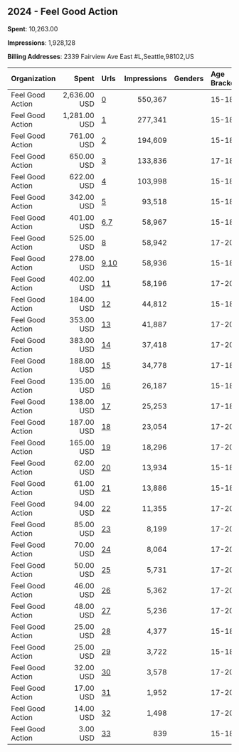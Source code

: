 ## 2024 - Feel Good Action 
**Spent**: 10,263.00

**Impressions**: 1,928,128

**Billing Addresses**: 2339 Fairview Ave East #L,Seattle,98102,US

|Organization|Spent|Urls|Impressions|Genders|Age Brackets|Country Codes|
|:---|---:|:---|---:|:---|:---|:---|
|Feel Good Action|2,636.00 USD|[0](https://www.snap.com/political-ads/asset/9e94016e6953e0cffabe8edaa39528dfa87d32a73e4605fbef71f824a4f5565a?mediaType=mp4)|550,367||15-18|united states|
|Feel Good Action|1,281.00 USD|[1](https://www.snap.com/political-ads/asset/6ac73fc07d216d1264ad5026061fec55d4864874a3e4fa52196faa8fc8298d1b?mediaType=mp4)|277,341||15-18|united states|
|Feel Good Action|761.00 USD|[2](https://www.snap.com/political-ads/asset/9a88380137cc4910f6abc46d8e6857f35531e1308aa4bafe4126994daa529c84?mediaType=jpg)|194,609||15-18|united states|
|Feel Good Action|650.00 USD|[3](https://www.snap.com/political-ads/asset/63af7528542b337880ecb655bef8403b7697b5e1f89c8a2fe2784f9680a85ba4?mediaType=jpeg)|133,836||17-18|united states|
|Feel Good Action|622.00 USD|[4](https://www.snap.com/political-ads/asset/4ae8d30fbc07231eb84e4be9a21eca9d5cbd17864f434b5b4abaa99734143a74?mediaType=jpg)|103,998||15-18|united states|
|Feel Good Action|342.00 USD|[5](https://www.snap.com/political-ads/asset/de32366c43f96556707546ac7b051dfd5157c95eea65f276b0047703c71a3c77?mediaType=jpg)|93,518||15-18|united states|
|Feel Good Action|401.00 USD|[6](https://www.snap.com/political-ads/asset/9e94016e6953e0cffabe8edaa39528dfa87d32a73e4605fbef71f824a4f5565a?mediaType=mp4),[7](https://www.snap.com/political-ads/asset/4ae8d30fbc07231eb84e4be9a21eca9d5cbd17864f434b5b4abaa99734143a74?mediaType=jpg)|58,967||15-18|united states|
|Feel Good Action|525.00 USD|[8](https://www.snap.com/political-ads/asset/f1c6d1b60bea65d97dba5e39a3a5efea556b971acf5e4a4ff495ce2fa1b37c13?mediaType=mp4)|58,942||17-20|united states|
|Feel Good Action|278.00 USD|[9](https://www.snap.com/political-ads/asset/6ac73fc07d216d1264ad5026061fec55d4864874a3e4fa52196faa8fc8298d1b?mediaType=mp4),[10](https://www.snap.com/political-ads/asset/6da3b5289904df9f869e92ab92f7ec216fb3e28ef69b3135fb52b4a1ba0fcb59?mediaType=jpg)|58,936||15-18|united states|
|Feel Good Action|402.00 USD|[11](https://www.snap.com/political-ads/asset/b2bfa41fbfa79e5aa01060960d54c8523a672cd674b8bd6fc26fa73144b90caa?mediaType=png)|58,196||17-20|united states|
|Feel Good Action|184.00 USD|[12](https://www.snap.com/political-ads/asset/b5b4bba7e5072c85ada42eed72915478fe9086f3cf3d40fdf0a2ac34ae8cbc96?mediaType=jpg)|44,812||15-18|united states|
|Feel Good Action|353.00 USD|[13](https://www.snap.com/political-ads/asset/b2bfa41fbfa79e5aa01060960d54c8523a672cd674b8bd6fc26fa73144b90caa?mediaType=png)|41,887||17-20|united states|
|Feel Good Action|383.00 USD|[14](https://www.snap.com/political-ads/asset/f1c6d1b60bea65d97dba5e39a3a5efea556b971acf5e4a4ff495ce2fa1b37c13?mediaType=mp4)|37,418||17-20|united states|
|Feel Good Action|188.00 USD|[15](https://www.snap.com/political-ads/asset/c4e83c6d03c5a6cb0a6f5fc76a736acfbf1964c7e8173ec4501a64da2ab883b3?mediaType=jpeg)|34,778||17-18|united states|
|Feel Good Action|135.00 USD|[16](https://www.snap.com/political-ads/asset/de32366c43f96556707546ac7b051dfd5157c95eea65f276b0047703c71a3c77?mediaType=jpg)|26,187||15-18|united states|
|Feel Good Action|138.00 USD|[17](https://www.snap.com/political-ads/asset/2017e8915e4545e44d451720f67273d76269e24cd2907c924a584f4013fd418c?mediaType=jpeg)|25,253||17-18|united states|
|Feel Good Action|187.00 USD|[18](https://www.snap.com/political-ads/asset/290bde27eca3625f2db8e6a3e383ba37d31b28121d9433885117eb8012af1c2f?mediaType=png)|23,054||17-20|united states|
|Feel Good Action|165.00 USD|[19](https://www.snap.com/political-ads/asset/290bde27eca3625f2db8e6a3e383ba37d31b28121d9433885117eb8012af1c2f?mediaType=png)|18,296||17-20|united states|
|Feel Good Action|62.00 USD|[20](https://www.snap.com/political-ads/asset/6ac73fc07d216d1264ad5026061fec55d4864874a3e4fa52196faa8fc8298d1b?mediaType=mp4)|13,934||15-18|united states|
|Feel Good Action|61.00 USD|[21](https://www.snap.com/political-ads/asset/9a88380137cc4910f6abc46d8e6857f35531e1308aa4bafe4126994daa529c84?mediaType=jpg)|13,886||15-18|united states|
|Feel Good Action|94.00 USD|[22](https://www.snap.com/political-ads/asset/b2bfa41fbfa79e5aa01060960d54c8523a672cd674b8bd6fc26fa73144b90caa?mediaType=png)|11,355||17-20|united states|
|Feel Good Action|85.00 USD|[23](https://www.snap.com/political-ads/asset/f1c6d1b60bea65d97dba5e39a3a5efea556b971acf5e4a4ff495ce2fa1b37c13?mediaType=mp4)|8,199||17-20|united states|
|Feel Good Action|70.00 USD|[24](https://www.snap.com/political-ads/asset/e031098097eab698f4a2a80c059ca6fb336409bd93f0469bdd40ac8b22e445af?mediaType=png)|8,064||17-20|united states|
|Feel Good Action|50.00 USD|[25](https://www.snap.com/political-ads/asset/e031098097eab698f4a2a80c059ca6fb336409bd93f0469bdd40ac8b22e445af?mediaType=png)|5,731||17-20|united states|
|Feel Good Action|46.00 USD|[26](https://www.snap.com/political-ads/asset/290bde27eca3625f2db8e6a3e383ba37d31b28121d9433885117eb8012af1c2f?mediaType=png)|5,362||17-20|united states|
|Feel Good Action|48.00 USD|[27](https://www.snap.com/political-ads/asset/313a7fb55937be54ad8fd1fba12ef62bcd06db1e5f5afcd7eca4bd53b52879f2?mediaType=png)|5,236||17-20|united states|
|Feel Good Action|25.00 USD|[28](https://www.snap.com/political-ads/asset/4ae8d30fbc07231eb84e4be9a21eca9d5cbd17864f434b5b4abaa99734143a74?mediaType=jpg)|4,377||15-18|united states|
|Feel Good Action|25.00 USD|[29](https://www.snap.com/political-ads/asset/b5b4bba7e5072c85ada42eed72915478fe9086f3cf3d40fdf0a2ac34ae8cbc96?mediaType=jpg)|3,722||15-18|united states|
|Feel Good Action|32.00 USD|[30](https://www.snap.com/political-ads/asset/313a7fb55937be54ad8fd1fba12ef62bcd06db1e5f5afcd7eca4bd53b52879f2?mediaType=png)|3,578||17-20|united states|
|Feel Good Action|17.00 USD|[31](https://www.snap.com/political-ads/asset/313a7fb55937be54ad8fd1fba12ef62bcd06db1e5f5afcd7eca4bd53b52879f2?mediaType=png)|1,952||17-20|united states|
|Feel Good Action|14.00 USD|[32](https://www.snap.com/political-ads/asset/e031098097eab698f4a2a80c059ca6fb336409bd93f0469bdd40ac8b22e445af?mediaType=png)|1,498||17-20|united states|
|Feel Good Action|3.00 USD|[33](https://www.snap.com/political-ads/asset/9e94016e6953e0cffabe8edaa39528dfa87d32a73e4605fbef71f824a4f5565a?mediaType=mp4)|839||15-18|united states|

